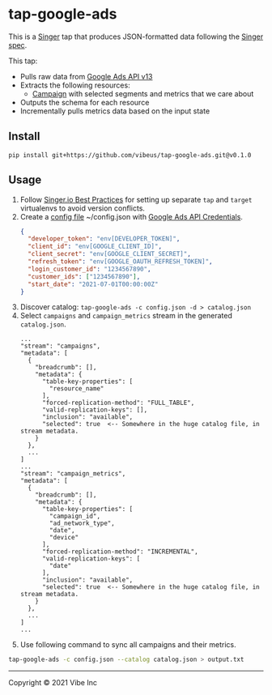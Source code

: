 # tap-google-ads

This is a [Singer][1] tap that produces JSON-formatted data following the [Singer spec][2].

This tap:

- Pulls raw data from [Google Ads API v13][3]
- Extracts the following resources:
  - [Campaign][4] with selected segments and metrics that we care about
- Outputs the schema for each resource
- Incrementally pulls metrics data based on the input state

## Install

```
pip install git+https://github.com/vibeus/tap-google-ads.git@v0.1.0
```

## Usage

1. Follow [Singer.io Best Practices][5] for setting up separate `tap` and `target` virtualenvs to avoid version conflicts.
2. Create a [config file][6] ~/config.json with [Google Ads API Credentials][7].
    ```json
    {
      "developer_token": "env[DEVELOPER_TOKEN]",
      "client_id": "env[GOOGLE_CLIENT_ID]",
      "client_secret": "env[GOOGLE_CLIENT_SECRET]",
      "refresh_token": "env[GOOGLE_OAUTH_REFRESH_TOKEN]",
      "login_customer_id": "1234567890",
      "customer_ids": ["1234567890"],
      "start_date": "2021-07-01T00:00:00Z"
    }
    ```
3. Discover catalog: `tap-google-ads -c config.json -d > catalog.json`
4. Select `campaigns` and `campaign_metrics` stream in the generated `catalog.json`.
    ```
    ...
    "stream": "campaigns",
    "metadata": [
      {
        "breadcrumb": [],
        "metadata": {
          "table-key-properties": [
            "resource_name"
          ],
          "forced-replication-method": "FULL_TABLE",
          "valid-replication-keys": [],
          "inclusion": "available",
          "selected": true  <-- Somewhere in the huge catalog file, in stream metadata.
        }
      },
      ...
    ]
    ...
    "stream": "campaign_metrics",
    "metadata": [
      {
        "breadcrumb": [],
        "metadata": {
          "table-key-properties": [
            "campaign_id",
            "ad_network_type",
            "date",
            "device"
          ],
          "forced-replication-method": "INCREMENTAL",
          "valid-replication-keys": [
            "date"
          ],
          "inclusion": "available",
          "selected": true  <-- Somewhere in the huge catalog file, in stream metadata.
        }
      },
      ...
    ]
    ...
    ```
5. Use following command to sync all campaigns and their metrics.
```bash
tap-google-ads -c config.json --catalog catalog.json > output.txt
```

---

Copyright &copy; 2021 Vibe Inc

[1]: https://singer.io
[2]: https://github.com/singer-io/getting-started/blob/master/SPEC.md
[3]: https://developers.google.com/google-ads/api/reference/rpc/v13/overview
[4]: https://developers.google.com/google-ads/api/fields/v8/campaign
[5]: https://github.com/singer-io/getting-started/blob/master/docs/RUNNING_AND_DEVELOPING.md#running-a-singer-tap-with-a-singer-target
[6]: https://github.com/vibeus/tap-google-ads/blob/master/sample_config.json
[7]: https://developers.google.com/google-ads/api/docs/client-libs/python/
